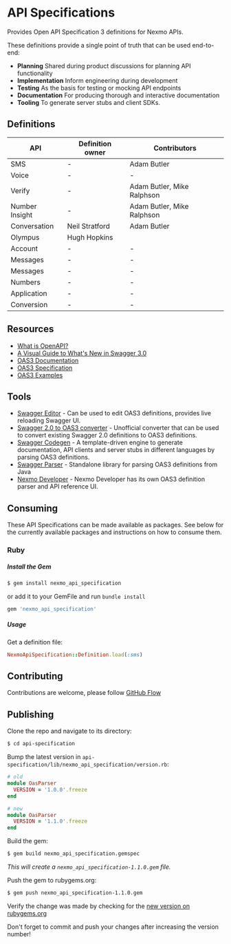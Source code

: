 # API Specifications

Provides Open API Specification 3 definitions for Nexmo APIs.

These definitions provide a single point of truth that can be used end-to-end:

- **Planning** Shared during product discussions for planning API functionality
- **Implementation** Inform engineering during development
- **Testing** As the basis for testing or mocking API endpoints
- **Documentation** For producing thorough and interactive documentation
- **Tooling** To generate server stubs and client SDKs.

## Definitions

| API | Definition owner | Contributors |
| --- | ---------------- | ------------ |
| SMS | - | Adam Butler |
| Voice | - | - |
| Verify | - | Adam Butler, Mike Ralphson |
| Number Insight | - | Adam Butler, Mike Ralphson |
| Conversation | Neil Stratford | Adam Butler |
| Olympus | Hugh Hopkins |
| Account | - | - |
| Messages | - | - |
| Messages | - | - |
| Numbers | - | - |
| Application | - | - |
| Conversion | - | - |

## Resources

- [What is OpenAPI?](https://swagger.io/docs/specification/about/)
- [A Visual Guide to What's New in Swagger 3.0](https://blog.readme.io/an-example-filled-guide-to-swagger-3-2/)
- [OAS3 Documentation](https://swagger.io/docs/specification/basic-structure/)
- [OAS3 Specification](https://github.com/OAI/OpenAPI-Specification/blob/master/versions/3.0.0.md)
- [OAS3 Examples](https://github.com/OAI/OpenAPI-Specification/tree/master/examples/v3.0)

## Tools

- [Swagger Editor](http://editor.swagger.io/) - Can be used to edit OAS3 definitions, provides live reloading Swagger UI.
- [Swagger 2.0 to OAS3 converter](https://openapi-converter.herokuapp.com/) - Unofficial converter that can be used to convert existing Swagger 2.0 definitions to OAS3 definitions.
- [Swagger Codegen](https://github.com/swagger-api/swagger-codegen) - A template-driven engine to generate documentation, API clients and server stubs in different languages by parsing OAS3 definitions.
- [Swagger Parser](https://github.com/swagger-api/swagger-parser) - Standalone library for parsing OAS3 definitions from Java
- [Nexmo Developer](https://github.com/Nexmo/nexmo-developer) - Nexmo Developer has its own OAS3 definition parser and API reference UI.

## Consuming

These API Specifications can be made available as packages. See below for the currently available packages and instructions on how to consume them.

### Ruby

##### Install the Gem

```sh
$ gem install nexmo_api_specification
```

or add it to your GemFile and run `bundle install`

```ruby
gem 'nexmo_api_specification'
```

##### Usage

Get a definition file:

```ruby
NexmoApiSpecification::Definition.load(:sms)
```

## Contributing

Contributions are welcome, please follow [GitHub Flow](https://guides.github.com/introduction/flow/index.html)


## Publishing

Clone the repo and navigate to its directory:

```sh
$ cd api-specification
```

Bump the latest version in `api-specification/lib/nexmo_api_specification/version.rb`:

```ruby
# old
module OasParser
  VERSION = '1.0.0'.freeze
end

# new
module OasParser
  VERSION = '1.1.0'.freeze
end
```

Build the gem:

```sh
$ gem build nexmo_api_specification.gemspec
```

_This will create a `nexmo_api_specification-1.1.0.gem` file._

Push the gem to rubygems.org:

```sh
$ gem push nexmo_api_specification-1.1.0.gem
```

Verify the change was made by checking for the [new version on rubygems.org](https://rubygems.org/gems/nexmo_api_specification)

Don't forget to commit and push your changes after increasing the version number!

